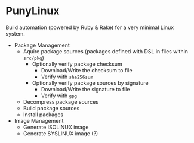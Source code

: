 # PunyLinux

Build automation (powered by Ruby & Rake) for a very minimal Linux system.

* Package Management
  * Aquire package sources (packages defined with DSL in files within `src/pkg`)
    * Optionally verify package checksum
      * Download/Write the checksum to file
      * Verify with `sha256sum`
    * Optionally verify package sources by signature
      * Download/Write the signature to file
      * Verify with `gpg`
  * Decompress package sources
  * Build package sources
  * Install packages
* Image Management
  * Generate ISOLINUX image
  * Generate SYSLINUX image (?)

